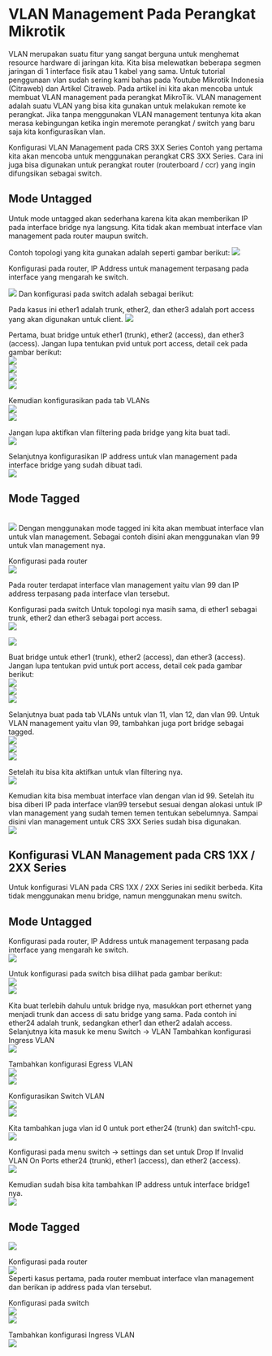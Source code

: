 # VLAN Management Pada Perangkat Mikrotik
VLAN merupakan suatu fitur yang sangat berguna untuk menghemat resource hardware di jaringan kita. Kita bisa melewatkan beberapa segmen jaringan di 1 interface fisik atau 1 kabel yang sama.
Untuk tutorial penggunaan vlan sudah sering kami bahas pada Youtube Mikrotik Indonesia (Citraweb) dan Artikel Citraweb.
Pada artikel ini kita akan mencoba untuk membuat VLAN management pada perangkat MikroTik. VLAN management adalah suatu VLAN yang bisa kita gunakan untuk melakukan remote ke perangkat.
Jika tanpa menggunakan VLAN management tentunya kita akan merasa kebingungan ketika ingin meremote perangkat / switch yang baru saja kita konfigurasikan vlan.

Konfigurasi VLAN Management pada CRS 3XX Series
Contoh yang pertama kita akan mencoba untuk menggunakan perangkat CRS 3XX Series. Cara ini juga bisa digunakan untuk perangkat router (routerboard / ccr) yang ingin difungsikan sebagai switch.

## Mode Untagged
Untuk mode untagged akan sederhana karena kita akan memberikan IP pada interface bridge nya langsung. Kita tidak akan membuat interface vlan management pada router maupun switch.

Contoh topologi yang kita gunakan adalah seperti gambar berikut:
<img src="https://drive.google.com/uc?export=view&id=1pTIPLUBPkTcjwSdxy1lu7m9dxG_xfHgg">

Konfigurasi pada router, IP Address untuk management terpasang pada interface yang mengarah ke switch.

<img src="https://drive.google.com/uc?export=view&id=1inSLG8n_FubP1YW6B1-M_Pkhi4ABy-aM">
Dan konfigurasi pada switch adalah sebagai berikut:

Pada kasus ini ether1 adalah trunk, ether2, dan ether3 adalah port access yang akan digunakan untuk client.
<img src="https://drive.google.com/uc?export=view&id=1NmZojGhlbZOKJmZV8FgOQmO15OAjrsLv">

Pertama, buat bridge untuk ether1 (trunk), ether2 (access), dan ether3 (access). Jangan lupa tentukan pvid untuk port access, detail cek pada gambar berikut:<br>
<img src="https://drive.google.com/uc?export=view&id=1QWQmI-7FjYC1GUUe5mAu_QZ2yUhohQz7"><br>
<img src="https://drive.google.com/uc?export=view&id=163SwclYa6CWF9MoBgq-s0EMMdnl5QXXZ"><br>
<img src="https://drive.google.com/uc?export=view&id=1HqlbXZBmErJYgNAgzUc6zb5ZmmKnN5An"><br>
<img src="https://drive.google.com/uc?export=view&id=1y1-qKUylP6JIM078-ZWWLTVUHJf3uvBj"><br>

Kemudian konfigurasikan pada tab VLANs<br>
<img src="https://drive.google.com/uc?export=view&id=14kHQ6k6kBXKD90La4iYrP9A8q_N5wwMG">
<br>
<img src="https://drive.google.com/uc?export=view&id=1hHGepMbjDthk5pXkHqrGV82ML19EICi6">

Jangan lupa aktifkan vlan filtering pada bridge yang kita buat tadi.<br>
<img src="https://drive.google.com/uc?export=view&id=1GeDRMde20v1N5OZ3Wm3N5Y4u2MqTrgGI"><br>

Selanjutnya konfigurasikan IP address untuk vlan management pada interface bridge yang sudah dibuat tadi.<br>
<img src="https://drive.google.com/uc?export=view&id=1mDhewmHHJeJhqhirorvEtDp-pFn-1Rb6"><br>

## Mode Tagged
<br>
<img src="https://drive.google.com/uc?export=view&id=1kHCf0KiKdvNxu9gGfQEjIPR7o-WGYxvT">
Dengan menggunakan mode tagged ini kita akan membuat interface vlan untuk vlan management. Sebagai contoh disini akan menggunakan vlan 99 untuk vlan management nya.

Konfigurasi pada router<br>
<img src="https://drive.google.com/uc?export=view&id=1LaMMhmWK8KJEoObWpOg_P1mTthZc_Hbg"><br>

Pada router terdapat interface vlan management yaitu vlan 99 dan IP address terpasang pada interface vlan tersebut.

Konfigurasi pada switch
Untuk topologi nya masih sama, di ether1 sebagai trunk, ether2 dan ether3 sebagai port access.<br>
<img src="https://drive.google.com/uc?export=view&id=1sBlMWcZAnLs6SB63wtmmkHnWkxY87vsP"><br>

<img src="https://drive.google.com/uc?export=view&id=1sBlMWcZAnLs6SB63wtmmkHnWkxY87vsP">


Buat bridge untuk ether1 (trunk), ether2 (access), dan ether3 (access). Jangan lupa tentukan pvid untuk port access, detail cek pada gambar berikut:<br>
<img src="https://drive.google.com/uc?export=view&id=123GoVsQgPfR9DlXiDSWZ3rVFIHl9MarI"><br>
<img src="https://drive.google.com/uc?export=view&id=1SVzM4ywLlOe2bWa3jBNVgylAFjUvKQYb"><br>
<img src="https://drive.google.com/uc?export=view&id=1Bf-C7p-8EDibCeJd7xS6ZGVE8sptJ3bq"><br>

Selanjutnya buat pada tab VLANs untuk vlan 11, vlan 12, dan vlan 99. Untuk VLAN management yaitu vlan 99, tambahkan juga port bridge sebagai tagged.<br>
<img src="https://drive.google.com/uc?export=view&id=1vIDfScQjNvIbiCth4dbFx4j0FagAGLNZ"><br>
<img src="https://drive.google.com/uc?export=view&id=1TfUZHWrNDeoWC6yDAFWmczuO4gDija7P"><br>
<img src="https://drive.google.com/uc?export=view&id=1H8F3ZFgiG7iRGy8O2Nf-J-JH8SVVTEu0"><br>

Setelah itu bisa kita aktifkan untuk vlan filtering nya.<br>
<img src="https://drive.google.com/uc?export=view&id=15bQ1A3n8FWRMVtBD7-Diozao5NPlFcQb"><br>

Kemudian kita bisa membuat interface vlan dengan vlan id 99. Setelah itu bisa diberi IP pada interface vlan99 tersebut sesuai dengan alokasi untuk IP vlan management yang sudah temen temen tentukan sebelumnya. Sampai disini vlan management untuk CRS 3XX Series sudah bisa digunakan.<br>
<img src="https://drive.google.com/uc?export=view&id=10djiK8Tjd4dQQkRb7lLGxqK5VvPiTaTz"><br>

## Konfigurasi VLAN Management pada CRS 1XX / 2XX Series

Untuk konfigurasi VLAN pada CRS 1XX / 2XX Series ini sedikit berbeda. Kita tidak menggunakan menu bridge, namun menggunakan menu switch.

## Mode Untagged

Konfigurasi pada router, IP Address untuk management terpasang pada interface yang mengarah ke switch.<br>
<img src="https://drive.google.com/uc?export=view&id=177g5oKT6DBSR2z25_Mt3ksMnnQ04Q4u9"><br>

Untuk konfigurasi pada switch bisa dilihat pada gambar berikut:<br>
<img src="https://drive.google.com/uc?export=view&id=1xv_hEtFtUDPAmIL3mFu-1A2dMoyNw7wg"><br>
<img src="https://drive.google.com/uc?export=view&id=1Hv3qqaZ0O08n8iMC0pYoXJuqa9k8hwCJ"><br>

Kita buat terlebih dahulu untuk bridge nya, masukkan port ethernet yang menjadi trunk dan access di satu bridge yang sama. Pada contoh ini ether24 adalah trunk, sedangkan ether1 dan ether2 adalah access.
Selanjutnya kita masuk ke menu Switch → VLAN
Tambahkan konfigurasi Ingress VLAN<br>
<img src="https://drive.google.com/uc?export=view&id=1j1xcMfd2uK1hKG8qoXM3d9HqYAKOMgfc"><br>

Tambahkan konfigurasi Egress VLAN<br>
<img src="https://drive.google.com/uc?export=view&id=1VljhT9iez0q0nTpEyfYrm5nsKhG-v2y9"><br>
<img src="https://drive.google.com/uc?export=view&id=1iGGtZNcsEKt_q9o0wXb-38VhIM5Y3vQC"><br>

Konfigurasikan Switch VLAN<br>
<img src="https://drive.google.com/uc?export=view&id=1ZMI-rArdxJTxoXX255A-3QDuixsRc_CI"><br>
<img src="https://drive.google.com/uc?export=view&id=1FcA8laE1qvtnG_XVgPceCiXWgoK6chsC"><br>


Kita tambahkan juga vlan id 0 untuk port ether24 (trunk) dan switch1-cpu.<br>
<img src="https://drive.google.com/uc?export=view&id=1N0-sPQwk-Nbapc3G-GUeAxkjh6KSXhDg"><br>

Konfigurasi pada menu switch → settings dan set untuk Drop If Invalid VLAN On Ports ether24 (trunk), ether1 (access), dan ether2 (access).<br>
<img src="https://drive.google.com/uc?export=view&id=1u0IuVdy8ikGzCi2Je2FJ9xERWoz2rZqy"><br>

Kemudian sudah bisa kita tambahkan IP address untuk interface bridge1 nya.<br>
<img src="https://drive.google.com/uc?export=view&id=1mwE6FGFdMnh4giGGCj-nFdLx9vGCarvO"><br>

## Mode Tagged

<img src="https://drive.google.com/uc?export=view&id=113jN2HwTqo9fcLEjE89TsiCTPBiRrgXC"><br>

Konfigurasi pada router<br>
<img src="https://drive.google.com/uc?export=view&id=105L0mmZYPOc8oM5Qxz1t09lVjklRcL7w"><br>
Seperti kasus pertama, pada router membuat interface vlan management dan berikan ip address pada vlan tersebut.

Konfigurasi pada switch<br>
<img src="https://drive.google.com/uc?export=view&id=1rs7iCW4O12H16kWj-hgHBm1nmEDxOHS"><br>
<img src="https://drive.google.com/uc?export=view&id=1h_TdBAPUd0DdGHWK-D-MSLBlHiU1_6vn"><br>

Tambahkan konfigurasi Ingress VLAN<br>
<img src="https://drive.google.com/uc?export=view&id=1Qpo-XdvIYPhiJIiXmx5tKZPTvHDrGZAn"><br>
<!--






<img src="https://drive.google.com/uc?export=view&id="><br>
<img src="https://drive.google.com/uc?export=view&id="><br><img src="https://drive.google.com/uc?export=view&id="><br><img src="https://drive.google.com/uc?export=view&id="><br> -->
